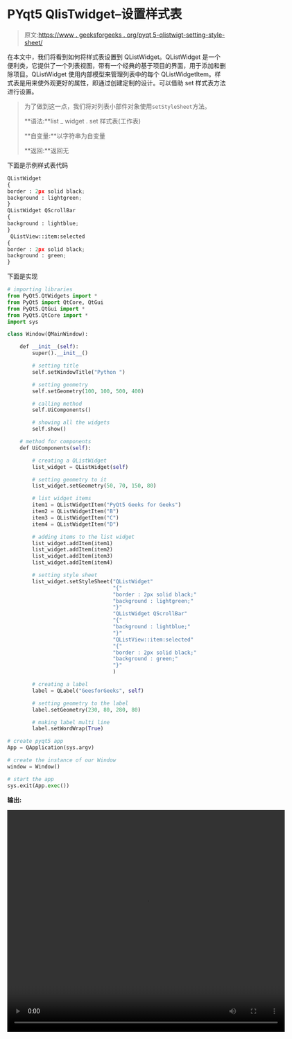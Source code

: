 # PYqt5 QlisTwidget–设置样式表

> 原文:[https://www . geeksforgeeks . org/pyqt 5-qlistwigt-setting-style-sheet/](https://www.geeksforgeeks.org/pyqt5-qlistwidget-setting-style-sheet/)

在本文中，我们将看到如何将样式表设置到 QListWidget。QListWidget 是一个便利类，它提供了一个列表视图，带有一个经典的基于项目的界面，用于添加和删除项目。QListWidget 使用内部模型来管理列表中的每个 QListWidgetItem。样式表是用来使外观更好的属性，即通过创建定制的设计。可以借助 set 样式表方法进行设置。

> 为了做到这一点，我们将对列表小部件对象使用`setStyleSheet`方法。
> 
> **语法:**list _ widget . set 样式表(工作表)
> 
> **自变量:**以字符串为自变量
> 
> **返回:**返回无

下面是示例样式表代码

```py
QListWidget
{
border : 2px solid black;
background : lightgreen;
}
QListWidget QScrollBar
{
background : lightblue;
}
 QListView::item:selected
{
border : 2px solid black;
background : green;
}

```

下面是实现

```py
# importing libraries
from PyQt5.QtWidgets import * 
from PyQt5 import QtCore, QtGui
from PyQt5.QtGui import * 
from PyQt5.QtCore import * 
import sys

class Window(QMainWindow):

    def __init__(self):
        super().__init__()

        # setting title
        self.setWindowTitle("Python ")

        # setting geometry
        self.setGeometry(100, 100, 500, 400)

        # calling method
        self.UiComponents()

        # showing all the widgets
        self.show()

    # method for components
    def UiComponents(self):

        # creating a QListWidget
        list_widget = QListWidget(self)

        # setting geometry to it
        list_widget.setGeometry(50, 70, 150, 80)

        # list widget items
        item1 = QListWidgetItem("PyQt5 Geeks for Geeks")
        item2 = QListWidgetItem("B")
        item3 = QListWidgetItem("C")
        item4 = QListWidgetItem("D")

        # adding items to the list widget
        list_widget.addItem(item1)
        list_widget.addItem(item2)
        list_widget.addItem(item3)
        list_widget.addItem(item4)

        # setting style sheet
        list_widget.setStyleSheet("QListWidget"
                                  "{"
                                  "border : 2px solid black;"
                                  "background : lightgreen;"
                                  "}"
                                  "QListWidget QScrollBar"
                                  "{"
                                  "background : lightblue;"
                                  "}"
                                  "QListView::item:selected"
                                  "{"
                                  "border : 2px solid black;"
                                  "background : green;"
                                  "}"
                                  )

        # creating a label
        label = QLabel("GeesforGeeks", self)

        # setting geometry to the label
        label.setGeometry(230, 80, 280, 80)

        # making label multi line
        label.setWordWrap(True)

# create pyqt5 app
App = QApplication(sys.argv)

# create the instance of our Window
window = Window()

# start the app
sys.exit(App.exec())
```

**输出:**

<video class="wp-video-shortcode" id="video-465363-1" width="640" height="512" preload="metadata" controls=""><source type="video/mp4" src="https://media.geeksforgeeks.org/wp-content/uploads/20200805010903/Python-2020-08-05-01-08-26.mp4?_=1">[https://media.geeksforgeeks.org/wp-content/uploads/20200805010903/Python-2020-08-05-01-08-26.mp4](https://media.geeksforgeeks.org/wp-content/uploads/20200805010903/Python-2020-08-05-01-08-26.mp4)</video>
